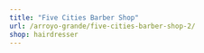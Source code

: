 ```yaml
---
title: "Five Cities Barber Shop"
url: /arroyo-grande/five-cities-barber-shop-2/
shop: hairdresser
---
```

